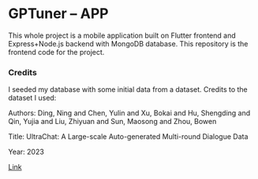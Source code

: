 # GPTuner – APP

This whole project is a mobile application built on Flutter frontend and Express+Node.js backend with MongoDB database. This repository is the frontend code for the project.

### Credits

I seeded my database with some initial data from a dataset. Credits to the dataset I used:

Authors: Ding, Ning and Chen, Yulin and Xu, Bokai and Hu, Shengding and Qin, Yujia and Liu, Zhiyuan and Sun, Maosong and Zhou, Bowen

Title: UltraChat: A Large-scale Auto-generated Multi-round Dialogue Data

Year: 2023

[Link](https://github.com/thunlp/ultrachat)

